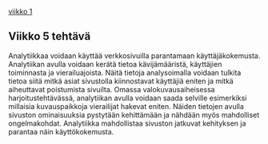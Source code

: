 [viikko 1](index.md)

## Viikko 5 tehtävä

Analytiikkaa voidaan käyttää verkkosivuilla parantamaan käyttäjäkokemusta. Analytiikan avulla voidaan kerätä tietoa kävijämääristä, käyttäjien toiminnasta ja vierailuajoista. Näitä tietoja analysoimalla voidaan tulkita tietoa siitä mitkä asiat sivustolla kiinnostavat käyttäjiä eniten ja mitkä aiheuttavat poistumista sivuilta. Omassa valokuvausaiheisessa harjoitustehtävässä, analytiikan avulla voidaan saada selville esimerkiksi millaisia kuvauspaikkoja vierailijat hakevat eniten. Näiden tietojen avulla sivuston ominaisuuksia pystytään kehittämään ja nähdään myös mahdolliset ongelmakohdat. Analytiikka mahdollistaa sivuston jatkuvat kehityksen ja parantaa näin käyttökokemusta. 